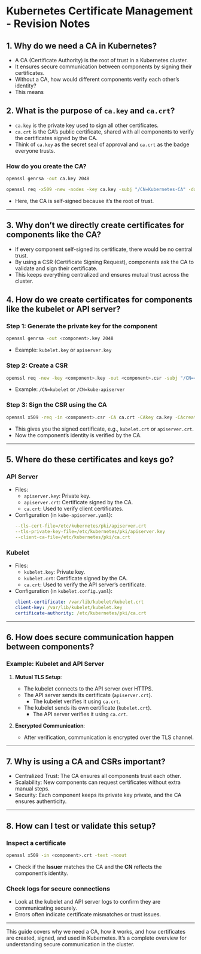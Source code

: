 # Kubernetes Certificate Management - Revision Notes

## 1. Why do we need a CA in Kubernetes?
- A CA (Certificate Authority) is the root of trust in a Kubernetes cluster.
- It ensures secure communication between components by signing their certificates.
- Without a CA, how would different components verify each other’s identity?
- This means 

## 2. What is the purpose of `ca.key` and `ca.crt`?
- `ca.key` is the private key used to sign all other certificates.
- `ca.crt` is the CA’s public certificate, shared with all components to verify the certificates signed by the CA.
- Think of `ca.key` as the secret seal of approval and `ca.crt` as the badge everyone trusts.

### How do you create the CA?
```bash
openssl genrsa -out ca.key 2048

openssl req -x509 -new -nodes -key ca.key -subj "/CN=Kubernetes-CA" -days 10000 -out ca.crt
```
- Here, the CA is self-signed because it’s the root of trust.

---

## 3. Why don’t we directly create certificates for components like the CA?
- If every component self-signed its certificate, there would be no central trust.
- By using a CSR (Certificate Signing Request), components ask the CA to validate and sign their certificate.
- This keeps everything centralized and ensures mutual trust across the cluster.

## 4. How do we create certificates for components like the kubelet or API server?

### Step 1: Generate the private key for the component
```bash
openssl genrsa -out <component>.key 2048
```
- Example: `kubelet.key` or `apiserver.key`

### Step 2: Create a CSR
```bash
openssl req -new -key <component>.key -out <component>.csr -subj "/CN=<component-name>"
```
- Example: `/CN=kubelet` or `/CN=kube-apiserver`

### Step 3: Sign the CSR using the CA
```bash
openssl x509 -req -in <component>.csr -CA ca.crt -CAkey ca.key -CAcreateserial -out <component>.crt -days 365
```
- This gives you the signed certificate, e.g., `kubelet.crt` or `apiserver.crt`.
- Now the component’s identity is verified by the CA.

---

## 5. Where do these certificates and keys go?
### API Server
- Files:
  - `apiserver.key`: Private key.
  - `apiserver.crt`: Certificate signed by the CA.
  - `ca.crt`: Used to verify client certificates.
- Configuration (in `kube-apiserver.yaml`):
  ```yaml
  --tls-cert-file=/etc/kubernetes/pki/apiserver.crt
  --tls-private-key-file=/etc/kubernetes/pki/apiserver.key
  --client-ca-file=/etc/kubernetes/pki/ca.crt
  ```

### Kubelet
- Files:
  - `kubelet.key`: Private key.
  - `kubelet.crt`: Certificate signed by the CA.
  - `ca.crt`: Used to verify the API server’s certificate.
- Configuration (in `kubelet.config.yaml`):
  ```yaml
  client-certificate: /var/lib/kubelet/kubelet.crt
  client-key: /var/lib/kubelet/kubelet.key
  certificate-authority: /etc/kubernetes/pki/ca.crt
  ```

---

## 6. How does secure communication happen between components?
### Example: Kubelet and API Server
1. **Mutual TLS Setup**:
   - The kubelet connects to the API server over HTTPS.
   - The API server sends its certificate (`apiserver.crt`).
     - The kubelet verifies it using `ca.crt`.
   - The kubelet sends its own certificate (`kubelet.crt`).
     - The API server verifies it using `ca.crt`.

2. **Encrypted Communication**:
   - After verification, communication is encrypted over the TLS channel.

---

## 7. Why is using a CA and CSRs important?
- Centralized Trust: The CA ensures all components trust each other.
- Scalability: New components can request certificates without extra manual steps.
- Security: Each component keeps its private key private, and the CA ensures authenticity.

---

## 8. How can I test or validate this setup?
### Inspect a certificate
```bash
openssl x509 -in <component>.crt -text -noout
```
- Check if the **Issuer** matches the CA and the **CN** reflects the component’s identity.

### Check logs for secure connections
- Look at the kubelet and API server logs to confirm they are communicating securely.
- Errors often indicate certificate mismatches or trust issues.

---

This guide covers why we need a CA, how it works, and how certificates are created, signed, and used in Kubernetes. It’s a complete overview for understanding secure communication in the cluster.

